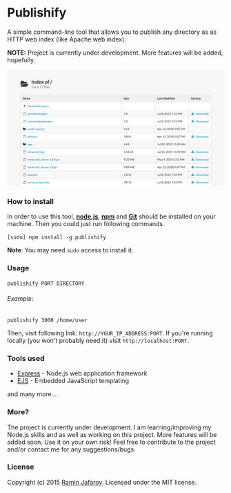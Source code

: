 # Publishify

A simple command-line tool that allows you to publish any directory as as HTTP web index (like Apache web index).

**NOTE:** Project is currently under development. More features will be added, hopefully.

![Screenshot](https://github.com/jafarovr/publishify/raw/master/screenshot.png "Screenshot")

### How to install

In order to use this tool, **[node.js]**, **[npm]** and **[Git]** should be installed on your machine. Then you could just run following commands.
```
[sudo] npm install -g publishify
```
**Note**: You may need ``sudo`` access to install it.

### Usage
```
publishify PORT DIRECTORY
```
###### Example:
```
publishify 3000 /home/user
```
Then, visit following link: ``http://YOUR_IP_ADDRESS:PORT``. If you're running locally (you won't probably need it) visit ``http://localhost:PORT``.

### Tools used

* [Express] - Node.js web application framework
* [EJS] - Embedded JavaScript templating

and many more...

### More?

The project is currently under development. I am learning/improving my Node.js skills and as well as working on this project. More features will be added soon. Use it on your own risk! Feel free to contribute to the project and/or contact me for any suggestions/bugs.

### License

Copyright (c) 2015 [Ramin Jafarov]. Licensed under the MIT license.

[Express]:http://expressjs.com/
[EJS]:http://www.embeddedjs.com/
[node.js]:https://nodejs.org/
[npm]:https://www.npmjs.com/
[Git]:https://git-scm.com/
[Ramin Jafarov]:https://rjv.me

